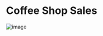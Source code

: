 # Coffee Shop Sales

![image](https://github.com/Pranav-7890/Excel_projects/assets/110085408/762b7390-0581-4d48-8969-65dd7b0f7fd6)
